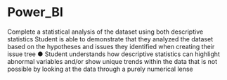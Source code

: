 # Power_BI
Complete a statistical analysis of the dataset using both descriptive statistics 
Student is able to demonstrate that they analyzed the dataset based on the hypotheses and issues they identified when creating their issue tree
● Student understands how descriptive statistics can highlight abnormal variables and/or show unique trends within the data that is not possible by looking at the data through a
purely numerical lense
